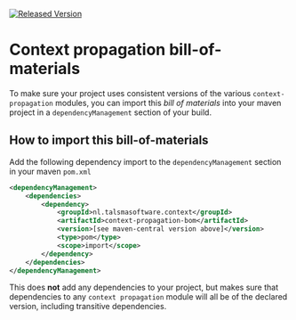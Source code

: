 [![Released Version][maven-img]][maven] 

# Context propagation bill-of-materials

To make sure your project uses consistent versions of the 
various `context-propagation` modules, you can import this
_bill of materials_ into your maven project in a `dependencyManagement`
section of your build.

## How to import this bill-of-materials

Add the following dependency import to the `dependencyManagement`
section in your maven `pom.xml`
```xml
<dependencyManagement>
    <dependencies>
        <dependency>
            <groupId>nl.talsmasoftware.context</groupId>
            <artifactId>context-propagation-bom</artifactId>
            <version>[see maven-central version above]</version>
            <type>pom</type>
            <scope>import</scope>
        </dependency>
    </dependencies>
</dependencyManagement>
```

This does **not** add any dependencies to your project,
but makes sure that dependencies to any `context propagation` module
will all be of the declared version, including transitive dependencies.

  [maven-img]: https://img.shields.io/maven-central/v/nl.talsmasoftware.context/context-propagation-bom.svg
  [maven]: https://search.maven.org/artifact/nl.talsmasoftware.context/context-propagation-bom
